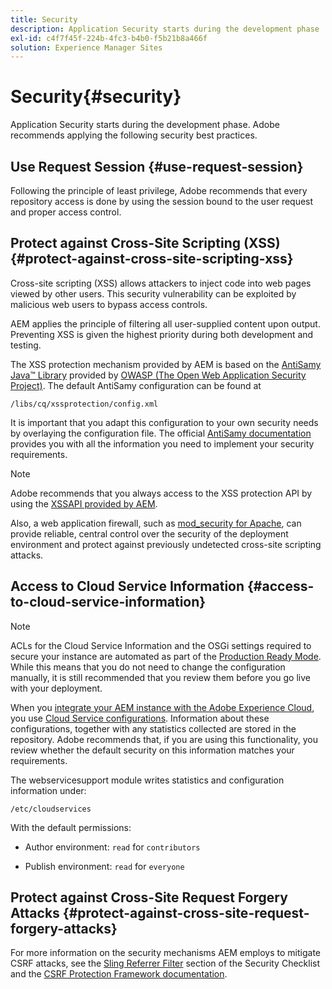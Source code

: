 ```yaml
---
title: Security
description: Application Security starts during the development phase
exl-id: c4f7f45f-224b-4fc3-b4b0-f5b21b8a466f
solution: Experience Manager Sites
---
```

# Security{#security}

Application Security starts during the development phase. Adobe recommends applying the following security best practices.

## Use Request Session {#use-request-session}

Following the principle of least privilege, Adobe recommends that every repository access is done by using the session bound to the user request and proper access control.

## Protect against Cross-Site Scripting (XSS) {#protect-against-cross-site-scripting-xss}

Cross-site scripting (XSS) allows attackers to inject code into web pages viewed by other users. This security vulnerability can be exploited by malicious web users to bypass access controls.

AEM applies the principle of filtering all user-supplied content upon output. Preventing XSS is given the highest priority during both development and testing.

The XSS protection mechanism provided by AEM is based on the [AntiSamy Java&trade; Library](https://wiki.owasp.org/index.php/Category:OWASP_AntiSamy_Project) provided by [OWASP (The Open Web Application Security Project)](https://owasp.org/). The default AntiSamy configuration can be found at

`/libs/cq/xssprotection/config.xml`

It is important that you adapt this configuration to your own security needs by overlaying the configuration file. The official [AntiSamy documentation](https://wiki.owasp.org/index.php/Category:OWASP_AntiSamy_Project) provides you with all the information you need to implement your security requirements.

>[!NOTE]
>
>Adobe recommends that you always access to the XSS protection API by using the [XSSAPI provided by AEM](https://developer.adobe.com/experience-manager/reference-materials/6-5/javadoc/com/adobe/granite/xss/XSSAPI.html).

Also, a web application firewall, such as [mod_security for Apache](https://www.modsecurity.org), can provide reliable, central control over the security of the deployment environment and protect against previously undetected cross-site scripting attacks.

## Access to Cloud Service Information {#access-to-cloud-service-information}

>[!NOTE]
>
>ACLs for the Cloud Service Information and the OSGi settings required to secure your instance are automated as part of the [Production Ready Mode](/help/sites-administering/production-ready.md). While this means that you do not need to change the configuration manually, it is still recommended that you review them before you go live with your deployment.

When you [integrate your AEM instance with the Adobe Experience Cloud](/help/sites-administering/marketing-cloud.md), you use [Cloud Service configurations](/help/sites-developing/extending-cloud-config.md). Information about these configurations, together with any statistics collected are stored in the repository. Adobe recommends that, if you are using this functionality, you review whether the default security on this information matches your requirements.

The webservicesupport module writes statistics and configuration information under:

`/etc/cloudservices`

With the default permissions:

* Author environment: `read` for `contributors`

* Publish environment: `read` for `everyone`

## Protect against Cross-Site Request Forgery Attacks {#protect-against-cross-site-request-forgery-attacks}

For more information on the security mechanisms AEM employs to mitigate CSRF attacks, see the [Sling Referrer Filter](/help/sites-administering/security-checklist.md#protect-against-cross-site-request-forgery) section of the Security Checklist and the [CSRF Protection Framework documentation](/help/sites-developing/csrf-protection.md).
